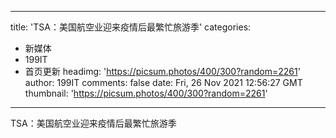 
---
title: 'TSA：美国航空业迎来疫情后最繁忙旅游季'
categories: 
 - 新媒体
 - 199IT
 - 首页更新
headimg: 'https://picsum.photos/400/300?random=2261'
author: 199IT
comments: false
date: Fri, 26 Nov 2021 12:56:27 GMT
thumbnail: 'https://picsum.photos/400/300?random=2261'
---

<div>   
TSA：美国航空业迎来疫情后最繁忙旅游季  
</div>
            